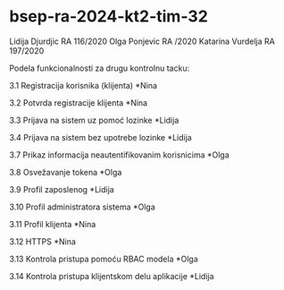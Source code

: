 # bsep-ra-2024-kt2-tim-32

Lidija Djurdjic RA 116/2020
Olga Ponjevic RA /2020
Katarina Vurdelja RA 197/2020

Podela funkcionalnosti za drugu kontrolnu tacku:

3.1 Registracija korisnika (klijenta) *Nina

3.2 Potvrda registracije klijenta *Nina

3.3 Prijava na sistem uz pomoć lozinke *Lidija

3.4 Prijava na sistem bez upotrebe lozinke *Lidija

3.7 Prikaz informacija neautentifikovanim korisnicima *Olga

3.8 Osvežavanje tokena *Olga

3.9 Profil zaposlenog *Lidija

3.10 Profil administratora sistema *Olga

3.11 Profil klijenta *Nina

3.12 HTTPS *Nina

3.13 Kontrola pristupa pomoću RBAC modela *Olga

3.14 Kontrola pristupa klijentskom delu aplikacije *Lidija